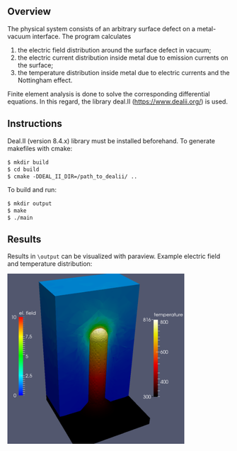 ## Overview

The physical system consists of an arbitrary surface defect on a metal-vacuum interface.
The program calculates

1. the electric field distribution around the surface defect in vacuum;
2. the electric current distribution inside metal due to emission currents on the surface;
3. the temperature distribution inside metal due to electric currents and the Nottingham effect.

Finite element analysis is done to solve the corresponding differential equations.
In this regard, the library deal.II (https://www.dealii.org/) is used.

## Instructions

Deal.II (version 8.4.x) library must be installed beforehand.
To generate makefiles with cmake:
```
$ mkdir build
$ cd build
$ cmake -DDEAL_II_DIR=/path_to_dealii/ ..
```

To build and run:
```
$ mkdir output
$ make
$ ./main
```

## Results

Results in `\output` can be visualized with paraview.
Example electric field and temperature distribution:

<img src="misc/img/field_temperature.png" width="400">

